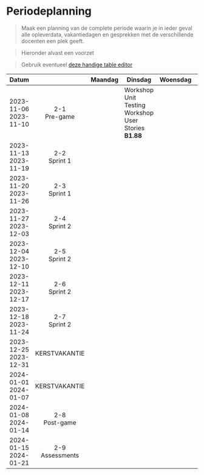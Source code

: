 # Periodeplanning

> Maak een planning van de complete periode waarin je in ieder geval alle opleverdata, vakantiedagen en gesprekken met de verschillende docenten een plek geeft.

> Hieronder alvast een voorzet

> Gebruik eventueel [deze handige table editor](https://www.tablesgenerator.com/markdown_tables)

| Datum                    |                    | Maandag | Dinsdag                                                      | Woensdag | Donderdag                                      | Vrijdag         |
| ------------------------ | :----------------: | ------- | ------------------------------------------------------------ | -------- | ---------------------------------------------- | --------------- |
| 2023-11-06<br>2023-11-10 |  2-1<br>Pre-game   |         | Workshop Unit Testing <br>Workshop User Stories<br>**B1.88** |          | Workshop C4 \& Software Guidebook<br>**B1.88** | Sprint Planning |
| 2023-11-13<br>2023-11-19 |  2-2<br>Sprint 1   |         |                                                              |          |                                                |                 |
| 2023-11-20<br>2023-11-26 |  2-3<br>Sprint 1   |         |                                                              |          |                                                |                 |
| 2023-11-27<br>2023-12-03 |  2-4<br>Sprint 2   |         |                                                              |          |                                                |                 |
| 2023-12-04<br>2023-12-10 |  2-5<br>Sprint 2   |         |                                                              |          |                                                |                 |
| 2023-12-11<br>2023-12-17 |  2-6<br>Sprint 2   |         |                                                              |          |                                                |                 |
| 2023-12-18<br>2023-11-24 |  2-7<br>Sprint 2   |         |                                                              |          |                                                |                 |
| 2023-12-25<br>2023-12-31 |   KERSTVAKANTIE    |         |                                                              |          |                                                |                 |
| 2024-01-01<br>2024-01-07 |   KERSTVAKANTIE    |         |                                                              |          |                                                |                 |
| 2024-01-08<br>2024-01-14 |  2-8<br>Post-game  |         |                                                              |          |                                                |                 |
| 2024-01-15<br>2024-01-21 | 2-9<br>Assessments |         |                                                              |          |                                                |                 |
